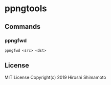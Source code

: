 ppngtools
=========

Commands
--------

### ppngfwd
```
ppngfwd <src> <dst>
```

License
-------
MIT License Copyright(c) 2019 Hiroshi Shimamoto
